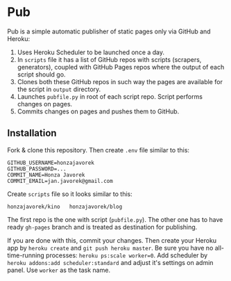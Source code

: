 # Pub

Pub is a simple automatic publisher of static pages only via GitHub and Heroku:

1. Uses Heroku Scheduler to be launched once a day.
2. In `scripts` file it has a list of GitHub repos with scripts (scrapers, generators), coupled with GitHub Pages repos where the output of each script should go.
3. Clones both these GitHub repos in such way the pages are available for the script in `output` directory.
4. Launches `pubfile.py` in root of each script repo. Script performs changes on pages.
5. Commits changes on pages and pushes them to GitHub.

## Installation

Fork & clone this repository. Then create `.env` file similar to this:

    GITHUB_USERNAME=honzajavorek
    GITHUB_PASSWORD=...
    COMMIT_NAME=Honza Javorek
    COMMIT_EMAIL=jan.javorek@gmail.com

Create `scripts` file so it looks similar to this:

    honzajavorek/kino   honzajavorek/blog

The first repo is the one with script (`pubfile.py`). The other one has to have ready `gh-pages` branch and is treated as destination for publishing.

If you are done with this, commit your changes. Then create your Heroku app by `heroku create` and `git push heroku master`. Be sure you have no all-time-running processes: `heroku ps:scale worker=0`. Add scheduler by `heroku addons:add scheduler:standard` and adjust it's settings on admin panel. Use `worker` as the task name.
